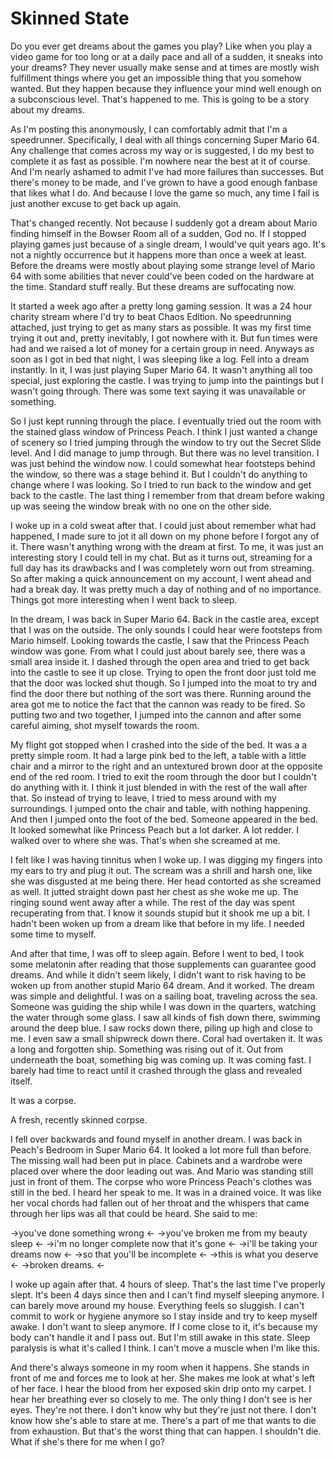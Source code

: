 # Skinned State

Do you ever get dreams about the games you play? Like when you play a video game for too long or at a daily pace and all of a sudden, it sneaks into your dreams? They never usually make sense and at times are mostly wish fulfillment things where you get an impossible thing that you somehow wanted. But they happen because they influence your mind well enough on a subconscious level. That's happened to me. This is going to be a story about my dreams.

As I'm posting this anonymously, I can comfortably admit that I'm a speedrunner. Specifically, I deal with all things concerning Super Mario 64. Any challenge that comes across my way or is suggested, I do my best to complete it as fast as possible. I'm nowhere near the best at it of course. And I'm nearly ashamed to admit I've had more failures than successes. But there's money to be made, and I've grown to have a good enough fanbase that likes what I do. And because I love the game so much, any time I fail is just another excuse to get back up again.

That's changed recently. Not because I suddenly got a dream about Mario finding himself in the Bowser Room all of a sudden, God no. If I stopped playing games just because of a single dream, I would've quit years ago. It's not a nightly occurrence but it happens more than once a week at least. Before the dreams were mostly about playing some strange level of Mario 64 with some abilities that never could've been coded on the hardware at the time. Standard stuff really. But these dreams are suffocating now.

It started a week ago after a pretty long gaming session. It was a 24 hour charity stream where I'd try to beat Chaos Edition. No speedrunning attached, just trying to get as many stars as possible. It was my first time trying it out and, pretty inevitably, I got nowhere with it. But fun times were had and we raised a lot of money for a certain group in need. Anyways as soon as I got in bed that night, I was sleeping like a log. Fell into a dream instantly. In it, I was just playing Super Mario 64. It wasn't anything all too special, just exploring the castle. I was trying to jump into the paintings but I wasn't going through. There was some text saying it was unavailable or something.

So I just kept running through the place. I eventually tried out the room with the stained glass window of Princess Peach. I think I just wanted a change of scenery so I tried jumping through the window to try out the Secret Slide level. And I did manage to jump through. But there was no level transition. I was just behind the window now. I could somewhat hear footsteps behind the window, so there was a stage behind it. But I couldn't do anything to change where I was looking. So I tried to run back to the window and get back to the castle. The last thing I remember from that dream before waking up was seeing the window break with no one on the other side.

I woke up in a cold sweat after that. I could just about remember what had happened, I made sure to jot it all down on my phone before I forgot any of it. There wasn't anything wrong with the dream at first. To me, it was just an interesting story I could tell in my chat. But as it turns out, streaming for a full day has its drawbacks and I was completely worn out from streaming. So after making a quick announcement on my account, I went ahead and had a break day. It was pretty much a day of nothing and of no importance. Things got more interesting when I went back to sleep.

In the dream, I was back in Super Mario 64. Back in the castle area, except that I was on the outside. The only sounds I could hear were footsteps from Mario himself. Looking towards the castle, I saw that the Princess Peach window was gone. From what I could just about barely see, there was a small area inside it. I dashed through the open area and tried to get back into the castle to see it up close. Trying to open the front door just told me that the door was locked shut though. So I jumped into the moat to try and find the door there but nothing of the sort was there. Running around the area got me to notice the fact that the cannon was ready to be fired. So putting two and two together, I jumped into the cannon and after some careful aiming, shot myself towards the room.

My flight got stopped when I crashed into the side of the bed. It was a a pretty simple room. It had a large pink bed to the left, a table with a little chair and a mirror to the right and an untextured brown door at the opposite end of the red room. I tried to exit the room through the door but I couldn't do anything with it. I think it just blended in with the rest of the wall after that. So instead of trying to leave, I tried to mess around with my surroundings. I jumped onto the chair and table, with nothing happening. And then I jumped onto the foot of the bed. Someone appeared in the bed. It looked somewhat like Princess Peach but a lot darker. A lot redder. I walked over to where she was. That's when she screamed at me.

I felt like I was having tinnitus when I woke up. I was digging my fingers into my ears to try and plug it out. The scream was a shrill and harsh one, like she was disgusted at me being there. Her head contorted as she screamed as well. It jutted straight down past her chest as she woke me up. The ringing sound went away after a while. The rest of the day was spent recuperating from that. I know it sounds stupid but it shook me up a bit. I hadn't been woken up from a dream like that before in my life. I needed some time to myself.

And after that time, I was off to sleep again. Before I went to bed, I took some melatonin after reading that those supplements can guarantee good dreams. And while it didn't seem likely, I didn't want to risk having to be woken up from another stupid Mario 64 dream. And it worked. The dream was simple and delightful. I was on a sailing boat, traveling across the sea. Someone was guiding the ship while I was down in the quarters, watching the water through some glass. I saw all kinds of fish down there, swimming around the deep blue. I saw rocks down there, piling up high and close to me. I even saw a small shipwreck down there. Coral had overtaken it. It was a long and forgotten ship. Something was rising out of it. Out from underneath the boat, something big was coming up. It was coming fast. I barely had time to react until it crashed through the glass and revealed itself.

It was a corpse.

A fresh, recently skinned corpse.

I fell over backwards and found myself in another dream. I was back in Peach's Bedroom in Super Mario 64. It looked a lot more full than before. The missing wall had been put in place. Cabinets and a wardrobe were placed over where the door leading out was. And Mario was standing still just in front of them. The corpse who wore Princess Peach's clothes was still in the bed. I heard her speak to me. It was in a drained voice. It was like her vocal chords had fallen out of her throat and the whispers that came through her lips was all that could be heard. She said to me:

->you've done something wrong <-
->you've broken me from my beauty sleep <-
->i'm no longer complete now that it's gone <-
->i'll be taking your dreams now <-
->so that you'll be incomplete <-
->this is what you deserve <-
->broken dreams. <-

I woke up again after that. 4 hours of sleep. That's the last time I've properly slept. It's been 4 days since then and I can't find myself sleeping anymore. I can barely move around my house. Everything feels so sluggish. I can't commit to work or hygiene anymore so I stay inside and try to keep myself awake. I don't want to sleep anymore. If I come close to it, it's because my body can't handle it and I pass out. But I'm still awake in this state. Sleep paralysis is what it's called I think. I can't move a muscle when I'm like this. 

And there's always someone in my room when it happens. She stands in front of me and forces me to look at her. She makes me look at what's left of her face. I hear the blood from her exposed skin drip onto my carpet. I hear her breathing ever so closely to me. The only thing I don't see is her eyes. They're not there. I don't know why but they're just not there. I don't know how she's able to stare at me. There's a part of me that wants to die from exhaustion. But that's the worst thing that can happen. I shouldn't die. What if she's there for me when I go?